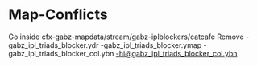 # Map-Conflicts
Go inside cfx-gabz-mapdata/stream/gabz-iplblockers/catcafe
Remove
-gabz_ipl_triads_blocker.ydr
-gabz_ipl_triads_blocker.ymap
-gabz_ipl_triads_blocker_col.ybn
-hi@gabz_ipl_triads_blocker_col.ybn